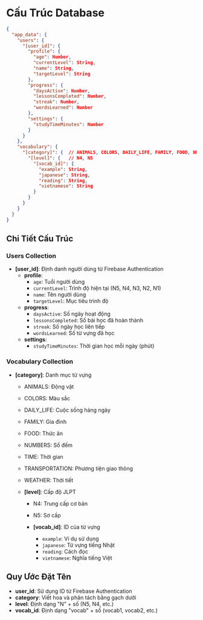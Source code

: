 # Cấu Trúc Database

```json
{
  "app_data": {
    "users": {
      "[user_id]": {
        "profile": {
          "age": Number,
          "currentLevel": String,
          "name": String,
          "targetLevel": String
        },
        "progress": {
          "daysActive": Number,
          "lessonsCompleted": Number,
          "streak": Number,
          "wordsLearned": Number
        },
        "settings": {
          "studyTimeMinutes": Number
        }
      }
    },
    "vocabulary": {
      "[category]": {  // ANIMALS, COLORS, DAILY_LIFE, FAMILY, FOOD, NUMBERS, TIME, TRANSPORTATION, WEATHER
        "[level]": {   // N4, N5
          "[vocab_id]": {
            "example": String,
            "japanese": String,
            "reading": String,
            "vietnamese": String
          }
        }
      }
    }
  }
}
```

## Chi Tiết Cấu Trúc

### Users Collection
- **[user_id]**: Định danh người dùng từ Firebase Authentication
  - **profile**:
    - `age`: Tuổi người dùng
    - `currentLevel`: Trình độ hiện tại (N5, N4, N3, N2, N1)
    - `name`: Tên người dùng
    - `targetLevel`: Mục tiêu trình độ
  - **progress**:
    - `daysActive`: Số ngày hoạt động
    - `lessonsCompleted`: Số bài học đã hoàn thành
    - `streak`: Số ngày học liên tiếp
    - `wordsLearned`: Số từ vựng đã học
  - **settings**:
    - `studyTimeMinutes`: Thời gian học mỗi ngày (phút)

### Vocabulary Collection
- **[category]**: Danh mục từ vựng
  - ANIMALS: Động vật
  - COLORS: Màu sắc
  - DAILY_LIFE: Cuộc sống hàng ngày
  - FAMILY: Gia đình
  - FOOD: Thức ăn
  - NUMBERS: Số đếm
  - TIME: Thời gian
  - TRANSPORTATION: Phương tiện giao thông
  - WEATHER: Thời tiết
  
  - **[level]**: Cấp độ JLPT
    - N4: Trung cấp cơ bản
    - N5: Sơ cấp
    
    - **[vocab_id]**: ID của từ vựng
      - `example`: Ví dụ sử dụng
      - `japanese`: Từ vựng tiếng Nhật
      - `reading`: Cách đọc
      - `vietnamese`: Nghĩa tiếng Việt

## Quy Ước Đặt Tên
- **user_id**: Sử dụng ID từ Firebase Authentication
- **category**: Viết hoa và phân tách bằng gạch dưới
- **level**: Định dạng "N" + số (N5, N4, etc.)
- **vocab_id**: Định dạng "vocab" + số (vocab1, vocab2, etc.) 